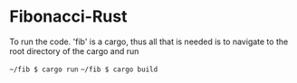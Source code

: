 # Fibonacci-Rust

To run the code.
'fib' is a cargo, thus all that is needed is to navigate to the root directory of the cargo and run

`~/fib $ cargo run`
`~/fib $ cargo build`
